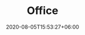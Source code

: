 ---
title:  "Office"
date:   2020-08-05T15:53:27+06:00
draft: false
weight: 5
intro: "Shimokitazawa, where we have our office, is a very convenient place to work. 
Shimokitazawa, where we have our office, is a very comfortable place to work, with convenient transportation and many restaurants where you can go for lunch. Please try to concretize your image of working at Beiji."
---